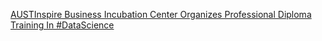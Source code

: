 [AUSTInspire Business Incubation Center Organizes Professional Diploma Training In #DataScience](https://qi.tc/qi/117492)